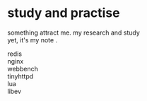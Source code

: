# study and practise   
something attract me. my research and study   
yet, it's  my note .  
  
redis    
nginx    
webbench    
tinyhttpd  
lua   
libev  
  

